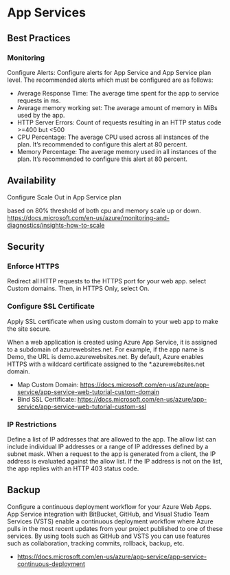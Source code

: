 # App Services

## Best Practices

### Monitoring

Configure Alerts:
Configure alerts for App Service and App Service plan level. The recommended alerts which must be configured are as follows:

* Average Response Time: The average time spent for the app to service requests in ms.
* Average memory working set: The average amount of memory in MiBs used by the app.
* HTTP Server Errors: Count of requests resulting in an HTTP status code >=400 but <500
* CPU Percentage: The average CPU used across all instances of the plan. It’s recommended to configure this alert at 80 percent.
* Memory Percentage: The average memory used in all instances of the plan. It’s recommended to configure this alert at 80 percent.

## Availability

Configure Scale Out in App Service plan

based on 80% threshold of both cpu and memory scale up or down.
<https://docs.microsoft.com/en-us/azure/monitoring-and-diagnostics/insights-how-to-scale>

## Security

### Enforce HTTPS

Redirect all HTTP requests to the HTTPS port for your web app. select Custom domains. Then, in HTTPS Only, select On.

### Configure SSL Certificate

Apply SSL certificate when using custom domain to your web app to make the site secure.

When a web application is created using Azure App Service, it is assigned to a subdomain of azurewebsites.net. For example, if the app name is Demo, the URL is demo.azurewebsites.net. By default, Azure enables HTTPS with a wildcard certificate assigned to the *.azurewebsites.net domain.

* Map Custom Domain: <https://docs.microsoft.com/en-us/azure/app-service/app-service-web-tutorial-custom-domain>
* Bind SSL Certificate: <https://docs.microsoft.com/en-us/azure/app-service/app-service-web-tutorial-custom-ssl>

### IP Restrictions

Define a list of IP addresses that are allowed to the app. The allow list can include individual IP addresses or a range of IP addresses defined by a subnet mask.
When a request to the app is generated from a client, the IP address is evaluated against the allow list. If the IP address is not on the list, the app replies with an HTTP 403 status code.

## Backup

Configure a continuous deployment workflow for your Azure Web Apps. App Service integration with BitBucket, GitHub, and Visual Studio Team Services (VSTS) enable a continuous deployment workflow where Azure pulls in the most recent updates from your project published to one of these services.
By using tools such as GitHub and VSTS you can use features such as collaboration, tracking commits, rollback, backup, etc.

* <https://docs.microsoft.com/en-us/azure/app-service/app-service-continuous-deployment>
